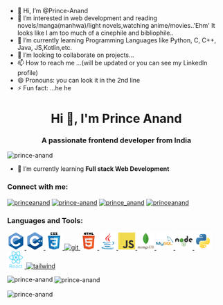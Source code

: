 - 👋 Hi, I’m @Prince-Anand
- 👀 I’m interested in web development and reading novels/manga(manhwa)/light novels,watching anime/movies..'Ehm' It looks like I am too much of a cinephile and bibliophile..
- 🌱 I’m currently learning Programming Languages like Python, C, C++, Java, JS,Kotlin,etc.
- 💞️ I’m looking to collaborate on projects...
- 📫 How to reach me ...(will be updated or you can see my LinkedIn profile)
- 😄 Pronouns: you can look it in the 2nd line
- ⚡ Fun fact: ...he he

<h1 align="center">Hi 👋, I'm Prince Anand</h1>
<h3 align="center">A passionate frontend developer from India</h3>

<p align="left"> <img src="https://komarev.com/ghpvc/?username=prince-anand&label=Profile%20views&color=0e75b6&style=flat" alt="prince-anand" /> </p>

- 🌱 I’m currently learning **Full stack Web Development**

<h3 align="left">Connect with me:</h3>
<p align="left">
<a href="https://dev.to/princeanand" target="blank"><img align="center" src="https://raw.githubusercontent.com/rahuldkjain/github-profile-readme-generator/master/src/images/icons/Social/devto.svg" alt="princeanand" height="30" width="40" /></a>
<a href="https://linkedin.com/in/prince-anand" target="blank"><img align="center" src="https://raw.githubusercontent.com/rahuldkjain/github-profile-readme-generator/master/src/images/icons/Social/linked-in-alt.svg" alt="prince-anand" height="30" width="40" /></a>
<a href="https://www.codechef.com/users/prince_anand" target="blank"><img align="center" src="https://cdn.jsdelivr.net/npm/simple-icons@3.1.0/icons/codechef.svg" alt="prince_anand" height="30" width="40" /></a>
<a href="https://www.leetcode.com/princeanand" target="blank"><img align="center" src="https://raw.githubusercontent.com/rahuldkjain/github-profile-readme-generator/master/src/images/icons/Social/leet-code.svg" alt="princeanand" height="30" width="40" /></a>
</p>

<h3 align="left">Languages and Tools:</h3>
<p align="left"> <a href="https://www.cprogramming.com/" target="_blank" rel="noreferrer"> <img src="https://raw.githubusercontent.com/devicons/devicon/master/icons/c/c-original.svg" alt="c" width="40" height="40"/> </a> <a href="https://www.w3schools.com/cpp/" target="_blank" rel="noreferrer"> <img src="https://raw.githubusercontent.com/devicons/devicon/master/icons/cplusplus/cplusplus-original.svg" alt="cplusplus" width="40" height="40"/> </a> <a href="https://www.w3schools.com/css/" target="_blank" rel="noreferrer"> <img src="https://raw.githubusercontent.com/devicons/devicon/master/icons/css3/css3-original-wordmark.svg" alt="css3" width="40" height="40"/> </a> <a href="https://git-scm.com/" target="_blank" rel="noreferrer"> <img src="https://www.vectorlogo.zone/logos/git-scm/git-scm-icon.svg" alt="git" width="40" height="40"/> </a> <a href="https://www.w3.org/html/" target="_blank" rel="noreferrer"> <img src="https://raw.githubusercontent.com/devicons/devicon/master/icons/html5/html5-original-wordmark.svg" alt="html5" width="40" height="40"/> </a> <a href="https://www.java.com" target="_blank" rel="noreferrer"> <img src="https://raw.githubusercontent.com/devicons/devicon/master/icons/java/java-original.svg" alt="java" width="40" height="40"/> </a> <a href="https://developer.mozilla.org/en-US/docs/Web/JavaScript" target="_blank" rel="noreferrer"> <img src="https://raw.githubusercontent.com/devicons/devicon/master/icons/javascript/javascript-original.svg" alt="javascript" width="40" height="40"/> </a> <a href="https://www.mongodb.com/" target="_blank" rel="noreferrer"> <img src="https://raw.githubusercontent.com/devicons/devicon/master/icons/mongodb/mongodb-original-wordmark.svg" alt="mongodb" width="40" height="40"/> </a> <a href="https://www.mysql.com/" target="_blank" rel="noreferrer"> <img src="https://raw.githubusercontent.com/devicons/devicon/master/icons/mysql/mysql-original-wordmark.svg" alt="mysql" width="40" height="40"/> </a> <a href="https://nodejs.org" target="_blank" rel="noreferrer"> <img src="https://raw.githubusercontent.com/devicons/devicon/master/icons/nodejs/nodejs-original-wordmark.svg" alt="nodejs" width="40" height="40"/> </a> <a href="https://www.python.org" target="_blank" rel="noreferrer"> <img src="https://raw.githubusercontent.com/devicons/devicon/master/icons/python/python-original.svg" alt="python" width="40" height="40"/> </a> <a href="https://reactjs.org/" target="_blank" rel="noreferrer"> <img src="https://raw.githubusercontent.com/devicons/devicon/master/icons/react/react-original-wordmark.svg" alt="react" width="40" height="40"/> </a> <a href="https://tailwindcss.com/" target="_blank" rel="noreferrer"> <img src="https://avatars.githubusercontent.com/u/67109815?s=200&v=4" alt="tailwind" width="40" height="40"/> </a> </p>

<p><img align="left" src="https://github-readme-stats.vercel.app/api/top-langs?username=prince-anand&show_icons=true&locale=en&layout=compact" alt="prince-anand" /></p>

<p>&nbsp;<img align="center" src="https://github-readme-stats.vercel.app/api?username=prince-anand&show_icons=true&locale=en" alt="prince-anand" /></p>

<p><img align="center" src="https://github-readme-streak-stats.herokuapp.com/?user=prince-anand&" alt="prince-anand" /></p>

<!---
Prince-Anand/Prince-Anand is a ✨ special ✨ repository because its `README.md` (this file) appears on your GitHub profile.
You can click the Preview link to take a look at your changes.
--->
